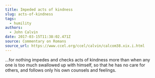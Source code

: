 ```yaml
---
title: Impeded acts of kindness
slug: acts-of-kindness
tags:
  - humility
authors:
  - John Calvin
date: 2017-03-15T11:38:02.471Z
source: Commentary on Romans
source_url: https://www.ccel.org/ccel/calvin/calcom38.xix.i.html
---
```

...for nothing impedes and checks acts of kindness more than when any one is too much swallowed up with himself, so that he has no care for others, and follows only his own counsels and feelings.